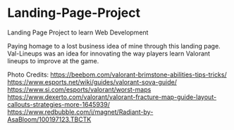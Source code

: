 # Landing-Page-Project
Landing Page Project to learn Web Development

Paying homage to a lost business idea of mine through this landing page. Val-Lineups was an idea for innovating the way players learn Valorant lineups to improve at the game.

Photo Credits:
https://beebom.com/valorant-brimstone-abilities-tips-tricks/
https://www.esports.net/wiki/guides/valorant-sova-guide/
https://www.si.com/esports/valorant/worst-maps 
https://www.dexerto.com/valorant/valorant-fracture-map-guide-layout-callouts-strategies-more-1645939/
https://www.redbubble.com/i/magnet/Radiant-by-AsaBloom/100197123.TBCTK
 